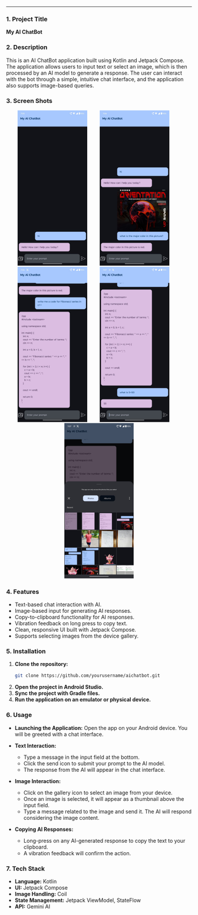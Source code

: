 ---

### 1. **Project Title**

**My AI ChatBot**

### 2. **Description**

This is an AI ChatBot application built using Kotlin and Jetpack Compose. The application allows users to input text or select an image, which is then processed by an AI model to generate a response. The user can interact with the bot through a simple, intuitive chat interface, and the application also supports image-based queries.

### 3. **Screen Shots**
   
<p align="center">
  <img src="ss/1.jpg" height="420" style="margin-right: 30px;">
  <img src="ss/2.jpg" height="420" style="margin-right: 30px;">
  <img src="ss/3.jpg" height="420" style="margin-right: 30px;">
  <img src="ss/4.jpg" height="420" style="margin-right: 30px;">
  <img src="ss/5.jpg" height="420">
</p>
   

### 4. **Features**

- Text-based chat interaction with AI.
- Image-based input for generating AI responses.
- Copy-to-clipboard functionality for AI responses.
- Vibration feedback on long press to copy text.
- Clean, responsive UI built with Jetpack Compose.
- Supports selecting images from the device gallery.


### 5. **Installation**

1. **Clone the repository:**
   ```bash
   git clone https://github.com/yourusername/aichatbot.git
   ```
2. **Open the project in Android Studio.**
3. **Sync the project with Gradle files.**
4. **Run the application on an emulator or physical device.**

### 6. **Usage**

- **Launching the Application:**
  Open the app on your Android device. You will be greeted with a chat interface.
  
- **Text Interaction:**
  - Type a message in the input field at the bottom.
  - Click the send icon to submit your prompt to the AI model.
  - The response from the AI will appear in the chat interface.

- **Image Interaction:**
  - Click on the gallery icon to select an image from your device.
  - Once an image is selected, it will appear as a thumbnail above the input field.
  - Type a message related to the image and send it. The AI will respond considering the image content.

- **Copying AI Responses:**
  - Long-press on any AI-generated response to copy the text to your clipboard.
  - A vibration feedback will confirm the action.

### 7. **Tech Stack**

- **Language:** Kotlin
- **UI:** Jetpack Compose
- **Image Handling:** Coil
- **State Management:** Jetpack ViewModel, StateFlow
- **API:** Gemini AI 



